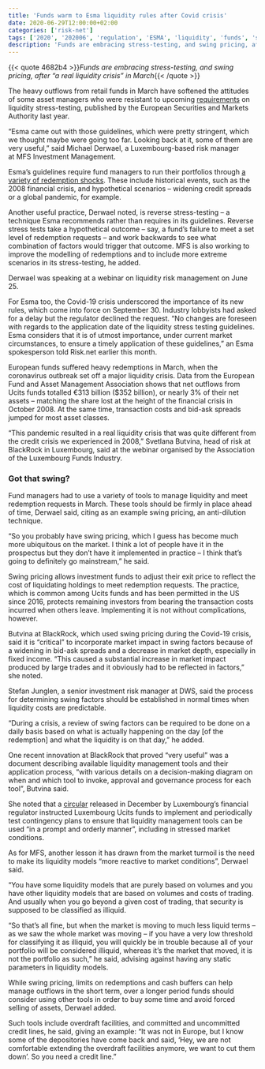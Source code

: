```yaml
---
title: 'Funds warm to Esma liquidity rules after Covid crisis'
date: 2020-06-29T12:00:00+02:00
categories: ['risk-net']
tags: ['2020', '202006', 'regulation', 'ESMA', 'liquidity', 'funds', 'stress test']
description: 'Funds are embracing stress-testing, and swing pricing, after “a real liquidity crisis” in March'
---
```


{{< quote 4682b4 >}}_Funds are embracing stress-testing, and swing pricing, after “a real liquidity crisis” in March_{{< /quote >}}

The heavy outflows from retail funds in March have softened the attitudes of some asset managers who were resistant to upcoming [requirements](https://www.esma.europa.eu/sites/default/files/library/esma34-39-882_final_report_guidelines_on_lst_in_ucits_and_aifs.pdf) on liquidity stress-testing, published by the European Securities and Markets Authority last year.

“Esma came out with those guidelines, which were pretty stringent, which we thought maybe were going too far. Looking back at it, some of them are very useful,” said Michael Derwael, a Luxembourg-based risk manager at MFS Investment Management.

Esma’s guidelines require fund managers to run their portfolios through [a variety of redemption shocks](https://www.risk.net/investing/risk-management/7503006/funds-try-to-predict-behaviour-of-mystery-investors). These include historical events, such as the 2008 financial crisis, and hypothetical scenarios – widening credit spreads or a global pandemic, for example.

Another useful practice, Derwael noted, is reverse stress-testing – a technique Esma recommends rather than requires in its guidelines. Reverse stress tests take a hypothetical outcome – say, a fund’s failure to meet a set level of redemption requests – and work backwards to see what combination of factors would trigger that outcome. MFS is also working to improve the modelling of redemptions and to include more extreme scenarios in its stress-testing, he added.

Derwael was speaking at a webinar on liquidity risk management on June 25.

For Esma too, the Covid-19 crisis underscored the importance of its new rules, which come into force on September 30. Industry lobbyists had asked for a delay but the regulator declined the request. “No changes are foreseen with regards to the application date of the liquidity stress testing guidelines. Esma considers that it is of utmost importance, under current market circumstances, to ensure a timely application of these guidelines,” an Esma spokesperson told Risk.net earlier this month.

European funds suffered heavy redemptions in March, when the coronavirus outbreak set off a major liquidity crisis. Data from the European Fund and Asset Management Association shows that net outflows from Ucits funds totalled €313 billion ($352 billion), or nearly 3% of their net assets – matching the share lost at the height of the financial crisis in October 2008. At the same time, transaction costs and bid-ask spreads jumped for most asset classes.

“This pandemic resulted in a real liquidity crisis that was quite different from the credit crisis we experienced in 2008,” Svetlana Butvina, head of risk at BlackRock in Luxembourg, said at the webinar organised by the Association of the Luxembourg Funds Industry.

### Got that swing?

Fund managers had to use a variety of tools to manage liquidity and meet redemption requests in March. These tools should be firmly in place ahead of time, Derwael said, citing as an example swing pricing, an anti-dilution technique.

“So you probably have swing pricing, which I guess has become much more ubiquitous on the market. I think a lot of people have it in the prospectus but they don’t have it implemented in practice – I think that’s going to definitely go mainstream,” he said.

Swing pricing allows investment funds to adjust their exit price to reflect the cost of liquidating holdings to meet redemption requests. The practice, which is common among Ucits funds and has been permitted in the US since 2016, protects remaining investors from bearing the transaction costs incurred when others leave. Implementing it is not without complications, however.

Butvina at BlackRock, which used swing pricing during the Covid-19 crisis, said it is “critical” to incorporate market impact in swing factors because of a widening in bid-ask spreads and a decrease in market depth, especially in fixed income. “This caused a substantial increase in market impact produced by large trades and it obviously had to be reflected in factors,” she noted.

Stefan Junglen, a senior investment risk manager at DWS, said the process for determining swing factors should be established in normal times when liquidity costs are predictable.

“During a crisis, a review of swing factors can be required to be done on a daily basis based on what is actually happening on the day [of the redemption] and what the liquidity is on that day,” he added.

One recent innovation at BlackRock that proved “very useful” was a document describing available liquidity management tools and their application process, “with various details on a decision-making diagram on when and which tool to invoke, approval and governance process for each tool”, Butvina said.

She noted that a [circular](https://www.cssf.lu/wp-content/uploads/files/Lois_reglements/Circulaires/Hors_blanchiment_terrorisme/cssf19_733eng.pdf) released in December by Luxembourg’s financial regulator instructed Luxembourg Ucits funds to implement and periodically test contingency plans to ensure that liquidity management tools can be used “in a prompt and orderly manner”, including in stressed market conditions.

As for MFS, another lesson it has drawn from the market turmoil is the need to make its liquidity models “more reactive to market conditions”, Derwael said.

“You have some liquidity models that are purely based on volumes and you have other liquidity models that are based on volumes and costs of trading. And usually when you go beyond a given cost of trading, that security is supposed to be classified as illiquid.

“So that’s all fine, but when the market is moving to much less liquid terms – as we saw the whole market was moving – if you have a very low threshold for classifying it as illiquid, you will quickly be in trouble because all of your portfolio will be considered illiquid, whereas it’s the market that moved, it is not the portfolio as such,” he said, advising against having any static parameters in liquidity models.

While swing pricing, limits on redemptions and cash buffers can help manage outflows in the short term, over a longer period funds should consider using other tools in order to buy some time and avoid forced selling of assets, Derwael added.

Such tools include overdraft facilities, and committed and uncommitted credit lines, he said, giving an example: “It was not in Europe, but I know some of the depositories have come back and said, ‘Hey, we are not comfortable extending the overdraft facilities anymore, we want to cut them down’. So you need a credit line.”

